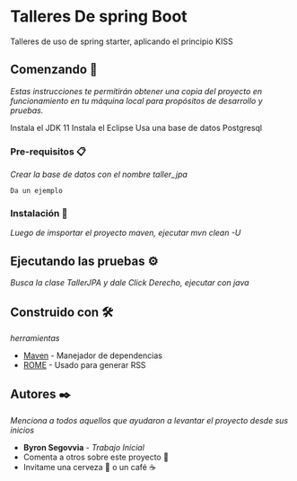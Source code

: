 # Talleres De spring Boot

Talleres de uso de spring starter, aplicando el principio KISS

## Comenzando 🚀

_Estas instrucciones te permitirán obtener una copia del proyecto en funcionamiento en tu máquina local para propósitos de desarrollo y pruebas._

Instala el JDK 11
Instala el Eclipse
Usa una base de datos Postgresql


### Pre-requisitos 📋

_Crear la base de datos con el nombre taller_jpa_

```
Da un ejemplo
```

### Instalación 🔧

_Luego de imsportar el proyecto maven, ejecutar mvn clean -U_

## Ejecutando las pruebas ⚙️

_Busca la clase TallerJPA y dale Click Derecho, ejecutar con java_

## Construido con 🛠️

_herramientas_

* [Maven](https://maven.apache.org/) - Manejador de dependencias
* [ROME](https://rometools.github.io/rome/) - Usado para generar RSS

## Autores ✒️

_Menciona a todos aquellos que ayudaron a levantar el proyecto desde sus inicios_

* **Byron Segovvia** - *Trabajo Inicial*
* Comenta a otros sobre este proyecto 📢
* Invitame una cerveza 🍺 o un café ☕
